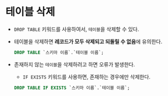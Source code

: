 # 테이블 삭제

- `DROP TABLE` 키워드를 사용하여서, `테이블`을 삭제할 수 있다.
- 테이블을 삭제하면 **레코드가 모두 삭제되고 되돌릴 수 없음**에 유의한다.

  ```sql
  DROP TABLE `스키마 이름`.`테이블 이름`;
  ```

- 존재하지 않는 `테이블`을 삭제하려고 하면 오류가 발생한다.
  - `IF EXISTS` 키워드를 사용하면, 존재하는 경우에만 삭제한다.

  ```sql
  DROP TABLE IF EXISTS `스키마 이름`.`테이블 이름`;
  ```
